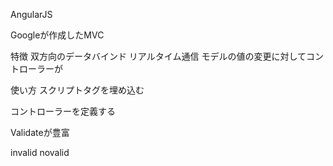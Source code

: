 AngularJS

Googleが作成したMVC

特徴
双方向のデータバインド
リアルタイム通信
モデルの値の変更に対してコントローラーが

使い方
スクリプトタグを埋め込む

<html lang='ja' ng-app>

コントローラーを定義する

Validateが豊富

invalid
novalid
